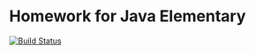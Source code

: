 # Homework for Java Elementary

[![Build Status](https://travis-ci.org/jelem/homework.svg?branch=master)](https://travis-ci.org/jelem/homework)
